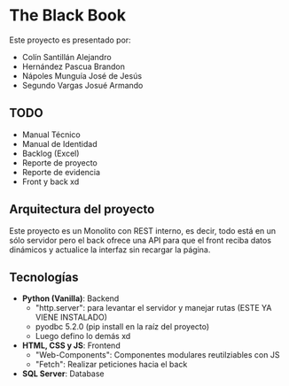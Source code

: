 # The Black Book

Este proyecto es presentado por:

- Colín Santillán Alejandro
- Hernández Pascua Brandon
- Nápoles Munguía José de Jesús
- Segundo Vargas Josué Armando

## TODO
- Manual Técnico
- Manual de Identidad
- Backlog (Excel)
- Reporte de proyecto
- Reporte de evidencia
- Front y back xd

## Arquitectura del proyecto
Este proyecto es un Monolito con REST interno, es decir, todo está en un sólo servidor pero el back ofrece una API para que el front reciba datos dinámicos y actualice la interfaz sin recargar la página.

## Tecnologías
- **Python (Vanilla)**: Backend
    - "http.server": para levantar el servidor y manejar rutas (ESTE YA VIENE INSTALADO)
    - pyodbc 5.2.0  (pip install en la raíz del proyecto)
    - Luego defino lo demás xd
- **HTML, CSS y JS**: Frontend
    - "Web-Components": Componentes modulares reutilziables con JS
    - "Fetch": Realizar peticiones hacia el back
- **SQL Server**: Database
